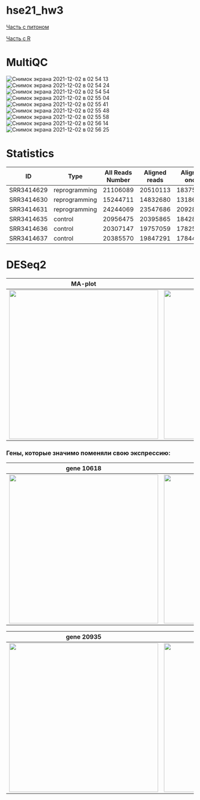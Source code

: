 # hse21_hw3

[Часть с питоном](https://colab.research.google.com/drive/1_lo9OeKyq1F_C_EvEM1uOnt2u7MtPJo9?usp=sharing)

[Часть с R](https://colab.research.google.com/drive/1ss1NZw74G0MLVi83SkfEknnRFjmX1V3X?usp=sharing)

# MultiQC
![Снимок экрана 2021-12-02 в 02 54 13](https://user-images.githubusercontent.com/32986053/144333429-af938b1a-c56c-44ea-a664-de41b73a1265.png)
![Снимок экрана 2021-12-02 в 02 54 24](https://user-images.githubusercontent.com/32986053/144333426-167f28ed-cd13-4d02-89c3-8ea13f99e047.png)
![Снимок экрана 2021-12-02 в 02 54 54](https://user-images.githubusercontent.com/32986053/144333423-dfcd76d4-5e92-4df0-b3a3-b940984b7bab.png)
![Снимок экрана 2021-12-02 в 02 55 04](https://user-images.githubusercontent.com/32986053/144333460-c980fc0c-c04b-4836-9a9b-c3267f185b42.png)
![Снимок экрана 2021-12-02 в 02 55 41](https://user-images.githubusercontent.com/32986053/144333463-90ea066f-4976-47b1-9d9d-504d1b51c1c7.png)
![Снимок экрана 2021-12-02 в 02 55 48](https://user-images.githubusercontent.com/32986053/144333476-67bc2f23-7ef0-4e45-b669-f5620158c662.png)
![Снимок экрана 2021-12-02 в 02 55 58](https://user-images.githubusercontent.com/32986053/144333482-dba74608-8b5e-4be8-b3a9-7b9a3b403034.png)
![Снимок экрана 2021-12-02 в 02 56 14](https://user-images.githubusercontent.com/32986053/144333484-552367c4-85aa-4474-8e9a-b144637fe54c.png)
![Снимок экрана 2021-12-02 в 02 56 25](https://user-images.githubusercontent.com/32986053/144333489-11e4a79a-08fa-4944-bd6d-4c3fe1f30a41.png)

# Statistics
**ID** | **Type** | **All Reads Number** | **Aligned reads** | **Aligned once** | **Reads on genes**
------------ | ------------- | ------------- | ------------- | ------------- | -------------
SRR3414629	| reprogramming	| 21106089	| 20510113 | 18375888 | 16049609
SRR3414630	| reprogramming	| 15244711	| 14832680 | 13186139 | 11465324
SRR3414631	| reprogramming	| 24244069	| 23547686 | 20928945 | 18408851
SRR3414635	| control	| 20956475 | 20395865 | 18428317 | 16275997
SRR3414636	| control	| 20307147 | 19757059 | 17825380 | 15757580
SRR3414637	| control	| 20385570 | 19847291 | 17844858 | 15736978

# DESeq2
MA-plot | Heatmap
:-------------------------:|:-------------------------:
<img width ="400" src = "https://user-images.githubusercontent.com/32986053/144424922-2aaa5798-e4e3-4d0a-bb7e-31ae01a02a8c.png"> | <img width="400" src="https://user-images.githubusercontent.com/32986053/144425993-a6b1b459-b485-4420-af8f-0c8a48b866ac.png">


### Гены, которые значимо поменяли свою экспрессию:
gene 10618 | gene 12125
:-------------------------:|:-------------------------:
<img width ="400" src="https://user-images.githubusercontent.com/32986053/144426261-e7746bdf-d340-4785-81e6-da4e436cf510.png"> | <img width ="400" src="https://user-images.githubusercontent.com/32986053/144426426-0e1e7d59-a16c-4f11-9b33-dd35f39db788.png">

gene 20935 | gene 8272
:-------------------------:|:-------------------------:
<img width ="400" src="https://user-images.githubusercontent.com/32986053/144426627-f105c150-5831-4386-9f02-020998b22a36.png"> | <img width ="400" src="https://user-images.githubusercontent.com/32986053/144426761-07e150ec-f84e-47aa-8aaf-1061c4b44606.png">
